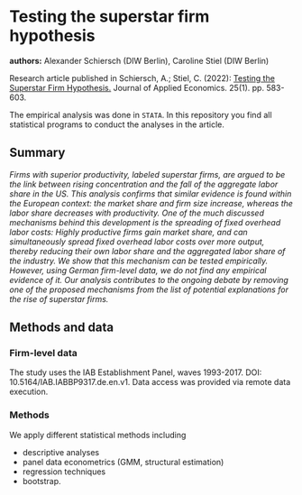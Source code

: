 # Testing the superstar firm hypothesis

**authors:** Alexander Schiersch (DIW Berlin), Caroline Stiel (DIW Berlin)

Research article published in Schiersch, A.; Stiel, C. (2022): [Testing the Superstar Firm Hypothesis.](https://doi.org/10.1080/15140326.2022.2029071) Journal of Applied Economics. 25(1). pp. 583-603.

The empirical analysis was done in `STATA`. In this repository you find all statistical programs to conduct the analyses in the article.

## Summary

_Firms with superior productivity, labeled superstar firms, are argued to be the link between rising concentration and the fall of the 
aggregate labor share in the US. This analysis confirms that similar evidence is found within the European context: the market share 
and firm size increase, whereas the labor share decreases with productivity. One of the much discussed mechanisms behind this  development is the spreading of fixed overhead labor costs: Highly productive firms gain market share, and can simultaneously spread 
fixed overhead labor costs over more output, thereby reducing their own labor share and the aggregated labor share of the industry. We show that this mechanism can be tested empirically. However, using German firm-level data, we do not find any empirical evidence of it. Our analysis contributes to the ongoing debate by removing one of the proposed mechanisms from the list of potential explanations for the rise of superstar firms._

## Methods and data

### Firm-level data

The study uses the IAB Establishment Panel, waves 1993-2017. DOI: 10.5164/IAB.IABBP9317.de.en.v1. Data access was provided via remote data execution.

### Methods

We apply different statistical methods including 

- descriptive analyses
- panel data econometrics (GMM, structural estimation)
- regression techniques
- bootstrap.

